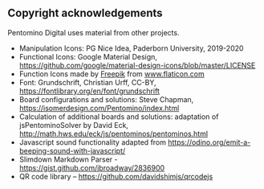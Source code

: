 ## Copyright acknowledgements

Pentomino Digital uses material from other projects.

* Manipulation Icons: PG Nice Idea, Paderborn University, 2019-2020
* Functional Icons: Google Material Design, https://github.com/google/material-design-icons/blob/master/LICENSE
* Function Icons made by <a href="https://www.flaticon.com/authors/freepik" title="Freepik">Freepik</a> from <a href="https://www.flaticon.com/" title="Flaticon">www.flaticon.com</a>
* Font: Grundschrift, Christian Urff, CC-BY, https://fontlibrary.org/en/font/grundschrift
* Board configurations and solutions: Steve Chapman, https://isomerdesign.com/Pentomino/index.html
* Calculation of additional boards and solutions: adaptation of jsPentominoSolver by David Eck, http://math.hws.edu/eck/js/pentominos/pentominos.html
* Javascript sound functionality adapted from https://odino.org/emit-a-beeping-sound-with-javascript/
* Slimdown Markdown Parser - https://gist.github.com/jbroadway/2836900
* QR code library – https://github.com/davidshimjs/qrcodejs